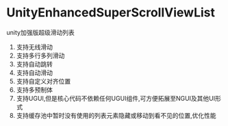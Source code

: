 # UnityEnhancedSuperScrollViewList
unity加强版超级滑动列表
1. 支持无线滑动
2. 支持多行多列滑动
3. 支持自动跳转
4. 支持自动滑动
5. 支持自定义对齐位置
6. 支持多预制体
7. 支持UGUI,但是核心代码不依赖任何UGUI组件,可方便拓展至NGUI及其他UI形式
8. 支持缓存池中暂时没有使用的列表元素隐藏或移动到看不见的位置,优化性能
